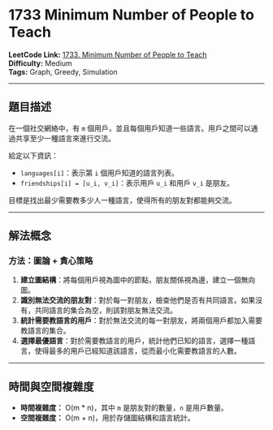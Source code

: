 # 1733 Minimum Number of People to Teach

**LeetCode Link:** [1733. Minimum Number of People to Teach](https://leetcode.com/problems/minimum-number-of-people-to-teach/)  
**Difficulty:** Medium  
**Tags:** Graph, Greedy, Simulation

---

## 題目描述

在一個社交網絡中，有 `m` 個用戶，並且每個用戶知道一些語言。用戶之間可以通過共享至少一種語言來進行交流。

給定以下資訊：

- `languages[i]`：表示第 `i` 個用戶知道的語言列表。
- `friendships[i] = [u_i, v_i]`：表示用戶 `u_i` 和用戶 `v_i` 是朋友。

目標是找出最少需要教多少人一種語言，使得所有的朋友對都能夠交流。

---

## 解法概念

### 方法：圖論 + 貪心策略

1. **建立圖結構**：將每個用戶視為圖中的節點，朋友關係視為邊，建立一個無向圖。
2. **識別無法交流的朋友對**：對於每一對朋友，檢查他們是否有共同語言。如果沒有，共同語言的集合為空，則該對朋友無法交流。
3. **統計需要教語言的用戶**：對於無法交流的每一對朋友，將兩個用戶都加入需要教語言的集合。
4. **選擇最優語言**：對於需要教語言的用戶，統計他們已知的語言，選擇一種語言，使得最多的用戶已經知道該語言，從而最小化需要教語言的人數。

---

## 時間與空間複雜度

- **時間複雜度：** O(m * n)，其中 `m` 是朋友對的數量，`n` 是用戶數量。
- **空間複雜度：** O(m + n)，用於存儲圖結構和語言統計。